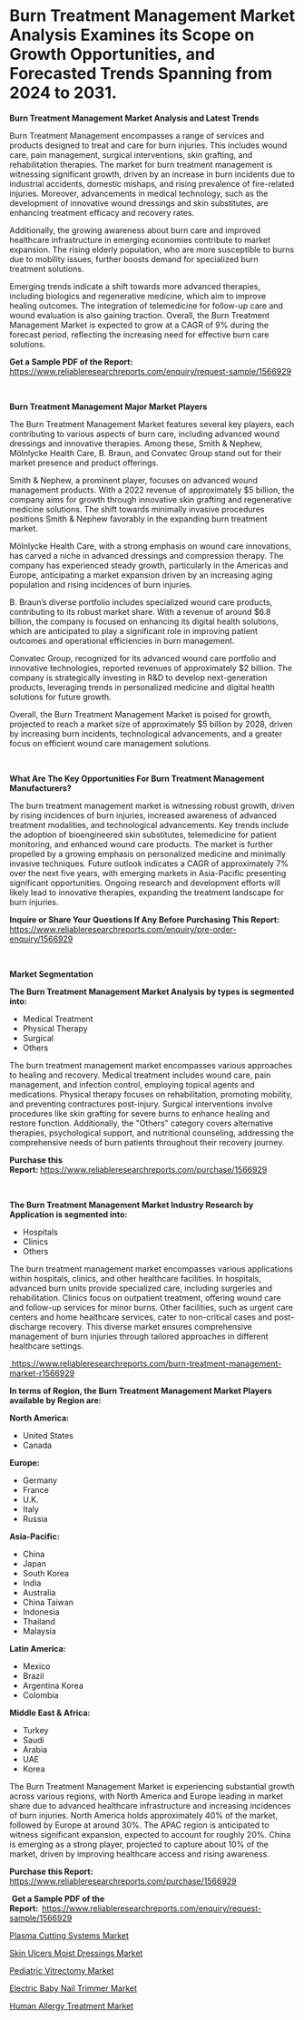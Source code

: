 <p><h1>Burn Treatment Management Market Analysis Examines its Scope on Growth Opportunities, and Forecasted Trends Spanning from 2024 to 2031.</h1></p><p><strong>Burn Treatment Management Market Analysis and Latest Trends</strong></p>
<p><p>Burn Treatment Management encompasses a range of services and products designed to treat and care for burn injuries. This includes wound care, pain management, surgical interventions, skin grafting, and rehabilitation therapies. The market for burn treatment management is witnessing significant growth, driven by an increase in burn incidents due to industrial accidents, domestic mishaps, and rising prevalence of fire-related injuries. Moreover, advancements in medical technology, such as the development of innovative wound dressings and skin substitutes, are enhancing treatment efficacy and recovery rates.</p><p>Additionally, the growing awareness about burn care and improved healthcare infrastructure in emerging economies contribute to market expansion. The rising elderly population, who are more susceptible to burns due to mobility issues, further boosts demand for specialized burn treatment solutions. </p><p>Emerging trends indicate a shift towards more advanced therapies, including biologics and regenerative medicine, which aim to improve healing outcomes. The integration of telemedicine for follow-up care and wound evaluation is also gaining traction. Overall, the Burn Treatment Management Market is expected to grow at a CAGR of 9% during the forecast period, reflecting the increasing need for effective burn care solutions.</p></p>
<p><strong>Get a Sample PDF of the Report:&nbsp;</strong> <a href="https://www.reliableresearchreports.com/enquiry/request-sample/1566929">https://www.reliableresearchreports.com/enquiry/request-sample/1566929</a></p>
<p>&nbsp;</p>
<p><strong>Burn Treatment Management Major Market Players</strong></p>
<p><p>The Burn Treatment Management Market features several key players, each contributing to various aspects of burn care, including advanced wound dressings and innovative therapies. Among these, Smith & Nephew, Mölnlycke Health Care, B. Braun, and Convatec Group stand out for their market presence and product offerings.</p><p>Smith & Nephew, a prominent player, focuses on advanced wound management products. With a 2022 revenue of approximately $5 billion, the company aims for growth through innovative skin grafting and regenerative medicine solutions. The shift towards minimally invasive procedures positions Smith & Nephew favorably in the expanding burn treatment market.</p><p>Mölnlycke Health Care, with a strong emphasis on wound care innovations, has carved a niche in advanced dressings and compression therapy. The company has experienced steady growth, particularly in the Americas and Europe, anticipating a market expansion driven by an increasing aging population and rising incidences of burn injuries.</p><p>B. Braun’s diverse portfolio includes specialized wound care products, contributing to its robust market share. With a revenue of around $6.8 billion, the company is focused on enhancing its digital health solutions, which are anticipated to play a significant role in improving patient outcomes and operational efficiencies in burn management.</p><p>Convatec Group, recognized for its advanced wound care portfolio and innovative technologies, reported revenues of approximately $2 billion. The company is strategically investing in R&D to develop next-generation products, leveraging trends in personalized medicine and digital health solutions for future growth.</p><p>Overall, the Burn Treatment Management Market is poised for growth, projected to reach a market size of approximately $5 billion by 2028, driven by increasing burn incidents, technological advancements, and a greater focus on efficient wound care management solutions.</p></p>
<p>&nbsp;</p>
<p><strong>What Are The Key Opportunities For Burn Treatment Management Manufacturers?</strong></p>
<p><p>The burn treatment management market is witnessing robust growth, driven by rising incidences of burn injuries, increased awareness of advanced treatment modalities, and technological advancements. Key trends include the adoption of bioengineered skin substitutes, telemedicine for patient monitoring, and enhanced wound care products. The market is further propelled by a growing emphasis on personalized medicine and minimally invasive techniques. Future outlook indicates a CAGR of approximately 7% over the next five years, with emerging markets in Asia-Pacific presenting significant opportunities. Ongoing research and development efforts will likely lead to innovative therapies, expanding the treatment landscape for burn injuries.</p></p>
<p><strong>Inquire or Share Your Questions If Any Before Purchasing This Report:</strong> <a href="https://www.reliableresearchreports.com/enquiry/pre-order-enquiry/1566929">https://www.reliableresearchreports.com/enquiry/pre-order-enquiry/1566929</a></p>
<p>&nbsp;</p>
<p><strong>Market Segmentation</strong></p>
<p><strong>The Burn Treatment Management Market Analysis by types is segmented into:</strong></p>
<p><ul><li>Medical Treatment</li><li>Physical Therapy</li><li>Surgical</li><li>Others</li></ul></p>
<p><p>The burn treatment management market encompasses various approaches to healing and recovery. Medical treatment includes wound care, pain management, and infection control, employing topical agents and medications. Physical therapy focuses on rehabilitation, promoting mobility, and preventing contractures post-injury. Surgical interventions involve procedures like skin grafting for severe burns to enhance healing and restore function. Additionally, the "Others" category covers alternative therapies, psychological support, and nutritional counseling, addressing the comprehensive needs of burn patients throughout their recovery journey.</p></p>
<p><strong>Purchase this Report:&nbsp;</strong><a href="https://www.reliableresearchreports.com/purchase/1566929">https://www.reliableresearchreports.com/purchase/1566929</a></p>
<p>&nbsp;</p>
<p><strong>The Burn Treatment Management Market Industry Research by Application is segmented into:</strong></p>
<p><ul><li>Hospitals</li><li>Clinics</li><li>Others</li></ul></p>
<p><p>The burn treatment management market encompasses various applications within hospitals, clinics, and other healthcare facilities. In hospitals, advanced burn units provide specialized care, including surgeries and rehabilitation. Clinics focus on outpatient treatment, offering wound care and follow-up services for minor burns. Other facilities, such as urgent care centers and home healthcare services, cater to non-critical cases and post-discharge recovery. This diverse market ensures comprehensive management of burn injuries through tailored approaches in different healthcare settings.</p></p>
<p><a href="https://www.reliableresearchreports.com/burn-treatment-management-market-r1566929">&nbsp;https://www.reliableresearchreports.com/burn-treatment-management-market-r1566929</a></p>
<p><strong>In terms of Region, the Burn Treatment Management Market Players available by Region are:</strong></p>
<p>
    <p> <strong> North America: </strong>
        <ul>
            <li>United States</li>
            <li>Canada</li>
        </ul>
        </p> 
    <p> <strong> Europe: </strong>
        <ul>
            <li>Germany</li>
            <li>France</li>
            <li>U.K.</li>
            <li>Italy</li>
            <li>Russia</li>
        </ul>
        </p> 
    <p> <strong> Asia-Pacific: </strong>
        <ul>
            <li>China</li>
            <li>Japan</li>
            <li>South Korea</li>
            <li>India</li>
            <li>Australia</li>
            <li>China Taiwan</li>
            <li>Indonesia</li>
            <li>Thailand</li>
            <li>Malaysia</li>
        </ul>
        </p> 
    <p> <strong> Latin America: </strong>
        <ul>
            <li>Mexico</li>
            <li>Brazil</li>
            <li>Argentina Korea</li>
            <li>Colombia</li>
        </ul>
        </p> 
    <p> <strong> Middle East & Africa: </strong>
        <ul>
            <li>Turkey</li>
            <li>Saudi</li>
            <li>Arabia</li>
            <li>UAE</li>
            <li>Korea</li>
        </ul>
    </p>
    </p>
<p><p>The Burn Treatment Management Market is experiencing substantial growth across various regions, with North America and Europe leading in market share due to advanced healthcare infrastructure and increasing incidences of burn injuries. North America holds approximately 40% of the market, followed by Europe at around 30%. The APAC region is anticipated to witness significant expansion, expected to account for roughly 20%. China is emerging as a strong player, projected to capture about 10% of the market, driven by improving healthcare access and rising awareness.</p></p>
<p><strong>Purchase this Report: </strong><a href="https://www.reliableresearchreports.com/purchase/1566929">https://www.reliableresearchreports.com/purchase/1566929</a></p>
<p>&nbsp;<strong>Get a Sample PDF of the Report:&nbsp;&nbsp;</strong><a href="https://www.reliableresearchreports.com/enquiry/request-sample/1566929">https://www.reliableresearchreports.com/enquiry/request-sample/1566929</a></p>
<p><strong></strong></p>
<p><p><a href="https://www.linkedin.com/pulse/emerging-market-trends-regional-analysis-plasma-cutting-systems-lpkff?trackingId=pjQ2LmUjQTmoBAZAaNhMEA%3D%3D">Plasma Cutting Systems Market</a></p><p><a href="https://github.com/HobertDavis43/Market-Research-Report-List-1/blob/main/skin-ulcers-moist-dressings-market.md">Skin Ulcers Moist Dressings Market</a></p><p><a href="https://issuu.com/reportprime-2/docs/pediatric-vitrectomy-market-size-20_761ae1f73e7e7c">Pediatric Vitrectomy Market</a></p><p><a href="https://issuu.com/reportprime-2/docs/electric-baby-nail-trimmer-market-s_1f26320c5e2ef4">Electric Baby Nail Trimmer Market</a></p><p><a href="https://medium.com/@ayesakhan333/exploring-human-allergy-treatment-market-dynamics-revenue-analysis-and-growth-projections-in-the-525f6e2dda17?postPublishedType=repub">Human Allergy Treatment Market</a></p></p>